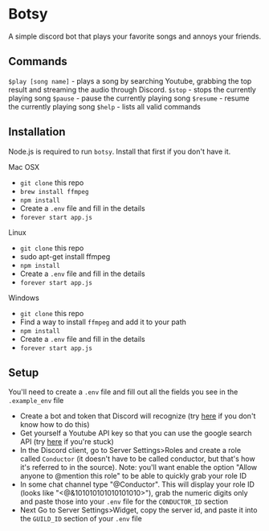 # Botsy
A simple discord bot that plays your favorite songs and annoys your friends.

## Commands
`$play [song name]` - plays a song by searching Youtube, grabbing the top result and streaming the audio through Discord.
`$stop` - stops the currently playing song
`$pause` - pause the currently playing song
`$resume` - resume the currently playing song
`$help`  - lists all valid commands

## Installation
Node.js is required to run `botsy`. Install that first if you don't have it.

Mac OSX
* `git clone` this repo
* `brew install ffmpeg`
* `npm install`
* Create a `.env` file and fill in the details
* `forever start app.js`

Linux
* `git clone` this repo
* sudo apt-get install ffmpeg
* `npm install`
* Create a `.env` file and fill in the details
* `forever start app.js`

Windows
* `git clone` this repo
* Find a way to install `ffmpeg` and add it to your path
* `npm install`
* Create a `.env` file and fill in the details
* `forever start app.js`

## Setup
You'll need to create a `.env` file and fill out all the fields you see in the `.example_env` file
* Create a bot and token that Discord will recognize (try [here](https://github.com/reactiflux/discord-irc/wiki/Creating-a-discord-bot-&-getting-a-token) if you don't know how to do this)
* Get yourself a Youtube API key so that you can use the google search API (try [here](https://developers.google.com/youtube/v3/getting-started) if you're stuck)
* In the Discord client, go to Server Settings>Roles and create a role called `Conductor` (it doesn't have to be called conductor, but that's how it's referred to in the source). Note: you'll want enable the option "Allow anyone to @mention this role" to be able to quickly grab your role ID
* In some chat channel type "\@Conductor". This will display your role ID (looks like "<@&101010101010101010>"), grab the numeric digits only and paste those into your `.env` file for the `CONDUCTOR_ID` section
* Next Go to Server Settings>Widget, copy the server id, and paste it into the `GUILD_ID` section of your `.env` file


